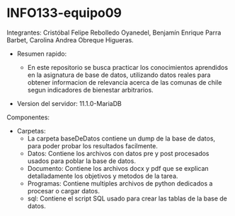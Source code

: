 # INFO133-equipo09
Integrantes:
	Cristóbal Felipe Rebolledo Oyanedel,
	Benjamín Enrique Parra Barbet,
	Carolina Andrea Obreque Higueras.

+ Resumen rapido:
	- En este repositorio se busca practicar los conocimientos aprendidos en la asignatura de base de datos,
	utilizando datos reales para obtener informacion de relevancia acerca de las comunas de chile segun
	indicadores de bienestar arbitrarios.

+ Version del servidor: 11.1.0-MariaDB

Componentes:
+ Carpetas:
	- La carpeta baseDeDatos contiene un dump de la base de datos, para poder probar los resultados facilmente.
	- Datos: Contiene los archivos con datos pre y post procesados usados para poblar la base de datos.
	- Documento: Contiene los archivos docx y pdf que se explican detalladamente los objetivos y metodos de la tarea.
	- Programas: Contiene multiples archivos de python dedicados a procesar o cargar datos.
	- sql: Contiene el script SQL usado para crear las tablas de la base de datos.
